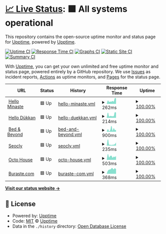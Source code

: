 # [📈 Live Status](https://upptime.github.io/upptime): <!--live status--> **🟩 All systems operational**

This repository contains the open-source uptime monitor and status page for [Upptime](https://upptime.js.org), powered by [Upptime](https://github.com/upptime/upptime).

[![Uptime CI](https://github.com/buraste/upptime/workflows/Uptime%20CI/badge.svg)](https://github.com/buraste/upptime/actions?query=workflow%3A%22Uptime+CI%22)
[![Response Time CI](https://github.com/buraste/upptime/workflows/Response%20Time%20CI/badge.svg)](https://github.com/buraste/upptime/actions?query=workflow%3A%22Response+Time+CI%22)
[![Graphs CI](https://github.com/buraste/upptime/workflows/Graphs%20CI/badge.svg)](https://github.com/buraste/upptime/actions?query=workflow%3A%22Graphs+CI%22)
[![Static Site CI](https://github.com/buraste/upptime/workflows/Static%20Site%20CI/badge.svg)](https://github.com/buraste/upptime/actions?query=workflow%3A%22Static+Site+CI%22)
[![Summary CI](https://github.com/buraste/upptime/workflows/Summary%20CI/badge.svg)](https://github.com/buraste/upptime/actions?query=workflow%3A%22Summary+CI%22)

With [Upptime](https://upptime.js.org), you can get your own unlimited and free uptime monitor and status page, powered entirely by a GitHub repository. We use [Issues](https://github.com/upptime/upptime/issues) as incident reports, [Actions](https://github.com/buraste/upptime/actions) as uptime monitors, and [Pages](https://upptime.github.io/upptime) for the status page.

<!--start: status pages-->
<!-- This summary is generated by Upptime (https://github.com/upptime/upptime) -->
<!-- Do not edit this manually, your changes will be overwritten -->
<!-- prettier-ignore -->
| URL | Status | History | Response Time | Uptime |
| --- | ------ | ------- | ------------- | ------ |
| <img alt="" src="https://icons.duckduckgo.com/ip3/hellominaste.com.ico" height="13"> [Hello Minaste](https://hellominaste.com) | 🟩 Up | [hello-minaste.yml](https://github.com/buraste/upptime/commits/HEAD/history/hello-minaste.yml) | <details><summary><img alt="Response time graph" src="./graphs/hello-minaste/response-time-week.png" height="20"> 262ms</summary><br><a href="https://buraste.github.io/upptime/history/hello-minaste"><img alt="Response time 280" src="https://img.shields.io/endpoint?url=https%3A%2F%2Fraw.githubusercontent.com%2Fburaste%2Fupptime%2FHEAD%2Fapi%2Fhello-minaste%2Fresponse-time.json"></a><br><a href="https://buraste.github.io/upptime/history/hello-minaste"><img alt="24-hour response time 453" src="https://img.shields.io/endpoint?url=https%3A%2F%2Fraw.githubusercontent.com%2Fburaste%2Fupptime%2FHEAD%2Fapi%2Fhello-minaste%2Fresponse-time-day.json"></a><br><a href="https://buraste.github.io/upptime/history/hello-minaste"><img alt="7-day response time 262" src="https://img.shields.io/endpoint?url=https%3A%2F%2Fraw.githubusercontent.com%2Fburaste%2Fupptime%2FHEAD%2Fapi%2Fhello-minaste%2Fresponse-time-week.json"></a><br><a href="https://buraste.github.io/upptime/history/hello-minaste"><img alt="30-day response time 291" src="https://img.shields.io/endpoint?url=https%3A%2F%2Fraw.githubusercontent.com%2Fburaste%2Fupptime%2FHEAD%2Fapi%2Fhello-minaste%2Fresponse-time-month.json"></a><br><a href="https://buraste.github.io/upptime/history/hello-minaste"><img alt="1-year response time 280" src="https://img.shields.io/endpoint?url=https%3A%2F%2Fraw.githubusercontent.com%2Fburaste%2Fupptime%2FHEAD%2Fapi%2Fhello-minaste%2Fresponse-time-year.json"></a></details> | <details><summary><a href="https://buraste.github.io/upptime/history/hello-minaste">100.00%</a></summary><a href="https://buraste.github.io/upptime/history/hello-minaste"><img alt="All-time uptime 100.00%" src="https://img.shields.io/endpoint?url=https%3A%2F%2Fraw.githubusercontent.com%2Fburaste%2Fupptime%2FHEAD%2Fapi%2Fhello-minaste%2Fuptime.json"></a><br><a href="https://buraste.github.io/upptime/history/hello-minaste"><img alt="24-hour uptime 100.00%" src="https://img.shields.io/endpoint?url=https%3A%2F%2Fraw.githubusercontent.com%2Fburaste%2Fupptime%2FHEAD%2Fapi%2Fhello-minaste%2Fuptime-day.json"></a><br><a href="https://buraste.github.io/upptime/history/hello-minaste"><img alt="7-day uptime 100.00%" src="https://img.shields.io/endpoint?url=https%3A%2F%2Fraw.githubusercontent.com%2Fburaste%2Fupptime%2FHEAD%2Fapi%2Fhello-minaste%2Fuptime-week.json"></a><br><a href="https://buraste.github.io/upptime/history/hello-minaste"><img alt="30-day uptime 100.00%" src="https://img.shields.io/endpoint?url=https%3A%2F%2Fraw.githubusercontent.com%2Fburaste%2Fupptime%2FHEAD%2Fapi%2Fhello-minaste%2Fuptime-month.json"></a><br><a href="https://buraste.github.io/upptime/history/hello-minaste"><img alt="1-year uptime 100.00%" src="https://img.shields.io/endpoint?url=https%3A%2F%2Fraw.githubusercontent.com%2Fburaste%2Fupptime%2FHEAD%2Fapi%2Fhello-minaste%2Fuptime-year.json"></a></details>
| <img alt="" src="https://icons.duckduckgo.com/ip3/dukkan.hellominaste.com.ico" height="13"> [Hello Dükkan](https://dukkan.hellominaste.com) | 🟩 Up | [hello-duekkan.yml](https://github.com/buraste/upptime/commits/HEAD/history/hello-duekkan.yml) | <details><summary><img alt="Response time graph" src="./graphs/hello-duekkan/response-time-week.png" height="20"> 214ms</summary><br><a href="https://buraste.github.io/upptime/history/hello-duekkan"><img alt="Response time 873" src="https://img.shields.io/endpoint?url=https%3A%2F%2Fraw.githubusercontent.com%2Fburaste%2Fupptime%2FHEAD%2Fapi%2Fhello-duekkan%2Fresponse-time.json"></a><br><a href="https://buraste.github.io/upptime/history/hello-duekkan"><img alt="24-hour response time 374" src="https://img.shields.io/endpoint?url=https%3A%2F%2Fraw.githubusercontent.com%2Fburaste%2Fupptime%2FHEAD%2Fapi%2Fhello-duekkan%2Fresponse-time-day.json"></a><br><a href="https://buraste.github.io/upptime/history/hello-duekkan"><img alt="7-day response time 214" src="https://img.shields.io/endpoint?url=https%3A%2F%2Fraw.githubusercontent.com%2Fburaste%2Fupptime%2FHEAD%2Fapi%2Fhello-duekkan%2Fresponse-time-week.json"></a><br><a href="https://buraste.github.io/upptime/history/hello-duekkan"><img alt="30-day response time 793" src="https://img.shields.io/endpoint?url=https%3A%2F%2Fraw.githubusercontent.com%2Fburaste%2Fupptime%2FHEAD%2Fapi%2Fhello-duekkan%2Fresponse-time-month.json"></a><br><a href="https://buraste.github.io/upptime/history/hello-duekkan"><img alt="1-year response time 873" src="https://img.shields.io/endpoint?url=https%3A%2F%2Fraw.githubusercontent.com%2Fburaste%2Fupptime%2FHEAD%2Fapi%2Fhello-duekkan%2Fresponse-time-year.json"></a></details> | <details><summary><a href="https://buraste.github.io/upptime/history/hello-duekkan">100.00%</a></summary><a href="https://buraste.github.io/upptime/history/hello-duekkan"><img alt="All-time uptime 100.00%" src="https://img.shields.io/endpoint?url=https%3A%2F%2Fraw.githubusercontent.com%2Fburaste%2Fupptime%2FHEAD%2Fapi%2Fhello-duekkan%2Fuptime.json"></a><br><a href="https://buraste.github.io/upptime/history/hello-duekkan"><img alt="24-hour uptime 100.00%" src="https://img.shields.io/endpoint?url=https%3A%2F%2Fraw.githubusercontent.com%2Fburaste%2Fupptime%2FHEAD%2Fapi%2Fhello-duekkan%2Fuptime-day.json"></a><br><a href="https://buraste.github.io/upptime/history/hello-duekkan"><img alt="7-day uptime 100.00%" src="https://img.shields.io/endpoint?url=https%3A%2F%2Fraw.githubusercontent.com%2Fburaste%2Fupptime%2FHEAD%2Fapi%2Fhello-duekkan%2Fuptime-week.json"></a><br><a href="https://buraste.github.io/upptime/history/hello-duekkan"><img alt="30-day uptime 100.00%" src="https://img.shields.io/endpoint?url=https%3A%2F%2Fraw.githubusercontent.com%2Fburaste%2Fupptime%2FHEAD%2Fapi%2Fhello-duekkan%2Fuptime-month.json"></a><br><a href="https://buraste.github.io/upptime/history/hello-duekkan"><img alt="1-year uptime 100.00%" src="https://img.shields.io/endpoint?url=https%3A%2F%2Fraw.githubusercontent.com%2Fburaste%2Fupptime%2FHEAD%2Fapi%2Fhello-duekkan%2Fuptime-year.json"></a></details>
| <img alt="" src="https://icons.duckduckgo.com/ip3/bednbeyond.co.ico" height="13"> [Bed & Beyond](https://bednbeyond.co) | 🟩 Up | [bed-and-beyond.yml](https://github.com/buraste/upptime/commits/HEAD/history/bed-and-beyond.yml) | <details><summary><img alt="Response time graph" src="./graphs/bed-and-beyond/response-time-week.png" height="20"> 900ms</summary><br><a href="https://buraste.github.io/upptime/history/bed-and-beyond"><img alt="Response time 753" src="https://img.shields.io/endpoint?url=https%3A%2F%2Fraw.githubusercontent.com%2Fburaste%2Fupptime%2FHEAD%2Fapi%2Fbed-and-beyond%2Fresponse-time.json"></a><br><a href="https://buraste.github.io/upptime/history/bed-and-beyond"><img alt="24-hour response time 678" src="https://img.shields.io/endpoint?url=https%3A%2F%2Fraw.githubusercontent.com%2Fburaste%2Fupptime%2FHEAD%2Fapi%2Fbed-and-beyond%2Fresponse-time-day.json"></a><br><a href="https://buraste.github.io/upptime/history/bed-and-beyond"><img alt="7-day response time 900" src="https://img.shields.io/endpoint?url=https%3A%2F%2Fraw.githubusercontent.com%2Fburaste%2Fupptime%2FHEAD%2Fapi%2Fbed-and-beyond%2Fresponse-time-week.json"></a><br><a href="https://buraste.github.io/upptime/history/bed-and-beyond"><img alt="30-day response time 832" src="https://img.shields.io/endpoint?url=https%3A%2F%2Fraw.githubusercontent.com%2Fburaste%2Fupptime%2FHEAD%2Fapi%2Fbed-and-beyond%2Fresponse-time-month.json"></a><br><a href="https://buraste.github.io/upptime/history/bed-and-beyond"><img alt="1-year response time 753" src="https://img.shields.io/endpoint?url=https%3A%2F%2Fraw.githubusercontent.com%2Fburaste%2Fupptime%2FHEAD%2Fapi%2Fbed-and-beyond%2Fresponse-time-year.json"></a></details> | <details><summary><a href="https://buraste.github.io/upptime/history/bed-and-beyond">100.00%</a></summary><a href="https://buraste.github.io/upptime/history/bed-and-beyond"><img alt="All-time uptime 100.00%" src="https://img.shields.io/endpoint?url=https%3A%2F%2Fraw.githubusercontent.com%2Fburaste%2Fupptime%2FHEAD%2Fapi%2Fbed-and-beyond%2Fuptime.json"></a><br><a href="https://buraste.github.io/upptime/history/bed-and-beyond"><img alt="24-hour uptime 100.00%" src="https://img.shields.io/endpoint?url=https%3A%2F%2Fraw.githubusercontent.com%2Fburaste%2Fupptime%2FHEAD%2Fapi%2Fbed-and-beyond%2Fuptime-day.json"></a><br><a href="https://buraste.github.io/upptime/history/bed-and-beyond"><img alt="7-day uptime 100.00%" src="https://img.shields.io/endpoint?url=https%3A%2F%2Fraw.githubusercontent.com%2Fburaste%2Fupptime%2FHEAD%2Fapi%2Fbed-and-beyond%2Fuptime-week.json"></a><br><a href="https://buraste.github.io/upptime/history/bed-and-beyond"><img alt="30-day uptime 100.00%" src="https://img.shields.io/endpoint?url=https%3A%2F%2Fraw.githubusercontent.com%2Fburaste%2Fupptime%2FHEAD%2Fapi%2Fbed-and-beyond%2Fuptime-month.json"></a><br><a href="https://buraste.github.io/upptime/history/bed-and-beyond"><img alt="1-year uptime 100.00%" src="https://img.shields.io/endpoint?url=https%3A%2F%2Fraw.githubusercontent.com%2Fburaste%2Fupptime%2FHEAD%2Fapi%2Fbed-and-beyond%2Fuptime-year.json"></a></details>
| <img alt="" src="https://icons.duckduckgo.com/ip3/seocly.com.ico" height="13"> [Seocly](https://seocly.com) | 🟩 Up | [seocly.yml](https://github.com/buraste/upptime/commits/HEAD/history/seocly.yml) | <details><summary><img alt="Response time graph" src="./graphs/seocly/response-time-week.png" height="20"> 235ms</summary><br><a href="https://buraste.github.io/upptime/history/seocly"><img alt="Response time 258" src="https://img.shields.io/endpoint?url=https%3A%2F%2Fraw.githubusercontent.com%2Fburaste%2Fupptime%2FHEAD%2Fapi%2Fseocly%2Fresponse-time.json"></a><br><a href="https://buraste.github.io/upptime/history/seocly"><img alt="24-hour response time 387" src="https://img.shields.io/endpoint?url=https%3A%2F%2Fraw.githubusercontent.com%2Fburaste%2Fupptime%2FHEAD%2Fapi%2Fseocly%2Fresponse-time-day.json"></a><br><a href="https://buraste.github.io/upptime/history/seocly"><img alt="7-day response time 235" src="https://img.shields.io/endpoint?url=https%3A%2F%2Fraw.githubusercontent.com%2Fburaste%2Fupptime%2FHEAD%2Fapi%2Fseocly%2Fresponse-time-week.json"></a><br><a href="https://buraste.github.io/upptime/history/seocly"><img alt="30-day response time 198" src="https://img.shields.io/endpoint?url=https%3A%2F%2Fraw.githubusercontent.com%2Fburaste%2Fupptime%2FHEAD%2Fapi%2Fseocly%2Fresponse-time-month.json"></a><br><a href="https://buraste.github.io/upptime/history/seocly"><img alt="1-year response time 258" src="https://img.shields.io/endpoint?url=https%3A%2F%2Fraw.githubusercontent.com%2Fburaste%2Fupptime%2FHEAD%2Fapi%2Fseocly%2Fresponse-time-year.json"></a></details> | <details><summary><a href="https://buraste.github.io/upptime/history/seocly">100.00%</a></summary><a href="https://buraste.github.io/upptime/history/seocly"><img alt="All-time uptime 100.00%" src="https://img.shields.io/endpoint?url=https%3A%2F%2Fraw.githubusercontent.com%2Fburaste%2Fupptime%2FHEAD%2Fapi%2Fseocly%2Fuptime.json"></a><br><a href="https://buraste.github.io/upptime/history/seocly"><img alt="24-hour uptime 100.00%" src="https://img.shields.io/endpoint?url=https%3A%2F%2Fraw.githubusercontent.com%2Fburaste%2Fupptime%2FHEAD%2Fapi%2Fseocly%2Fuptime-day.json"></a><br><a href="https://buraste.github.io/upptime/history/seocly"><img alt="7-day uptime 100.00%" src="https://img.shields.io/endpoint?url=https%3A%2F%2Fraw.githubusercontent.com%2Fburaste%2Fupptime%2FHEAD%2Fapi%2Fseocly%2Fuptime-week.json"></a><br><a href="https://buraste.github.io/upptime/history/seocly"><img alt="30-day uptime 100.00%" src="https://img.shields.io/endpoint?url=https%3A%2F%2Fraw.githubusercontent.com%2Fburaste%2Fupptime%2FHEAD%2Fapi%2Fseocly%2Fuptime-month.json"></a><br><a href="https://buraste.github.io/upptime/history/seocly"><img alt="1-year uptime 100.00%" src="https://img.shields.io/endpoint?url=https%3A%2F%2Fraw.githubusercontent.com%2Fburaste%2Fupptime%2FHEAD%2Fapi%2Fseocly%2Fuptime-year.json"></a></details>
| <img alt="" src="https://icons.duckduckgo.com/ip3/octo.house.ico" height="13"> [Octo House](https://octo.house) | 🟩 Up | [octo-house.yml](https://github.com/buraste/upptime/commits/HEAD/history/octo-house.yml) | <details><summary><img alt="Response time graph" src="./graphs/octo-house/response-time-week.png" height="20"> 503ms</summary><br><a href="https://buraste.github.io/upptime/history/octo-house"><img alt="Response time 448" src="https://img.shields.io/endpoint?url=https%3A%2F%2Fraw.githubusercontent.com%2Fburaste%2Fupptime%2FHEAD%2Fapi%2Focto-house%2Fresponse-time.json"></a><br><a href="https://buraste.github.io/upptime/history/octo-house"><img alt="24-hour response time 545" src="https://img.shields.io/endpoint?url=https%3A%2F%2Fraw.githubusercontent.com%2Fburaste%2Fupptime%2FHEAD%2Fapi%2Focto-house%2Fresponse-time-day.json"></a><br><a href="https://buraste.github.io/upptime/history/octo-house"><img alt="7-day response time 503" src="https://img.shields.io/endpoint?url=https%3A%2F%2Fraw.githubusercontent.com%2Fburaste%2Fupptime%2FHEAD%2Fapi%2Focto-house%2Fresponse-time-week.json"></a><br><a href="https://buraste.github.io/upptime/history/octo-house"><img alt="30-day response time 428" src="https://img.shields.io/endpoint?url=https%3A%2F%2Fraw.githubusercontent.com%2Fburaste%2Fupptime%2FHEAD%2Fapi%2Focto-house%2Fresponse-time-month.json"></a><br><a href="https://buraste.github.io/upptime/history/octo-house"><img alt="1-year response time 448" src="https://img.shields.io/endpoint?url=https%3A%2F%2Fraw.githubusercontent.com%2Fburaste%2Fupptime%2FHEAD%2Fapi%2Focto-house%2Fresponse-time-year.json"></a></details> | <details><summary><a href="https://buraste.github.io/upptime/history/octo-house">100.00%</a></summary><a href="https://buraste.github.io/upptime/history/octo-house"><img alt="All-time uptime 100.00%" src="https://img.shields.io/endpoint?url=https%3A%2F%2Fraw.githubusercontent.com%2Fburaste%2Fupptime%2FHEAD%2Fapi%2Focto-house%2Fuptime.json"></a><br><a href="https://buraste.github.io/upptime/history/octo-house"><img alt="24-hour uptime 100.00%" src="https://img.shields.io/endpoint?url=https%3A%2F%2Fraw.githubusercontent.com%2Fburaste%2Fupptime%2FHEAD%2Fapi%2Focto-house%2Fuptime-day.json"></a><br><a href="https://buraste.github.io/upptime/history/octo-house"><img alt="7-day uptime 100.00%" src="https://img.shields.io/endpoint?url=https%3A%2F%2Fraw.githubusercontent.com%2Fburaste%2Fupptime%2FHEAD%2Fapi%2Focto-house%2Fuptime-week.json"></a><br><a href="https://buraste.github.io/upptime/history/octo-house"><img alt="30-day uptime 100.00%" src="https://img.shields.io/endpoint?url=https%3A%2F%2Fraw.githubusercontent.com%2Fburaste%2Fupptime%2FHEAD%2Fapi%2Focto-house%2Fuptime-month.json"></a><br><a href="https://buraste.github.io/upptime/history/octo-house"><img alt="1-year uptime 100.00%" src="https://img.shields.io/endpoint?url=https%3A%2F%2Fraw.githubusercontent.com%2Fburaste%2Fupptime%2FHEAD%2Fapi%2Focto-house%2Fuptime-year.json"></a></details>
| <img alt="" src="https://icons.duckduckgo.com/ip3/buraste.com.ico" height="13"> [Buraste.com](https://buraste.com) | 🟩 Up | [buraste-com.yml](https://github.com/buraste/upptime/commits/HEAD/history/buraste-com.yml) | <details><summary><img alt="Response time graph" src="./graphs/buraste-com/response-time-week.png" height="20"> 368ms</summary><br><a href="https://buraste.github.io/upptime/history/buraste-com"><img alt="Response time 368" src="https://img.shields.io/endpoint?url=https%3A%2F%2Fraw.githubusercontent.com%2Fburaste%2Fupptime%2FHEAD%2Fapi%2Fburaste-com%2Fresponse-time.json"></a><br><a href="https://buraste.github.io/upptime/history/buraste-com"><img alt="24-hour response time 377" src="https://img.shields.io/endpoint?url=https%3A%2F%2Fraw.githubusercontent.com%2Fburaste%2Fupptime%2FHEAD%2Fapi%2Fburaste-com%2Fresponse-time-day.json"></a><br><a href="https://buraste.github.io/upptime/history/buraste-com"><img alt="7-day response time 368" src="https://img.shields.io/endpoint?url=https%3A%2F%2Fraw.githubusercontent.com%2Fburaste%2Fupptime%2FHEAD%2Fapi%2Fburaste-com%2Fresponse-time-week.json"></a><br><a href="https://buraste.github.io/upptime/history/buraste-com"><img alt="30-day response time 368" src="https://img.shields.io/endpoint?url=https%3A%2F%2Fraw.githubusercontent.com%2Fburaste%2Fupptime%2FHEAD%2Fapi%2Fburaste-com%2Fresponse-time-month.json"></a><br><a href="https://buraste.github.io/upptime/history/buraste-com"><img alt="1-year response time 368" src="https://img.shields.io/endpoint?url=https%3A%2F%2Fraw.githubusercontent.com%2Fburaste%2Fupptime%2FHEAD%2Fapi%2Fburaste-com%2Fresponse-time-year.json"></a></details> | <details><summary><a href="https://buraste.github.io/upptime/history/buraste-com">100.00%</a></summary><a href="https://buraste.github.io/upptime/history/buraste-com"><img alt="All-time uptime 100.00%" src="https://img.shields.io/endpoint?url=https%3A%2F%2Fraw.githubusercontent.com%2Fburaste%2Fupptime%2FHEAD%2Fapi%2Fburaste-com%2Fuptime.json"></a><br><a href="https://buraste.github.io/upptime/history/buraste-com"><img alt="24-hour uptime 100.00%" src="https://img.shields.io/endpoint?url=https%3A%2F%2Fraw.githubusercontent.com%2Fburaste%2Fupptime%2FHEAD%2Fapi%2Fburaste-com%2Fuptime-day.json"></a><br><a href="https://buraste.github.io/upptime/history/buraste-com"><img alt="7-day uptime 100.00%" src="https://img.shields.io/endpoint?url=https%3A%2F%2Fraw.githubusercontent.com%2Fburaste%2Fupptime%2FHEAD%2Fapi%2Fburaste-com%2Fuptime-week.json"></a><br><a href="https://buraste.github.io/upptime/history/buraste-com"><img alt="30-day uptime 100.00%" src="https://img.shields.io/endpoint?url=https%3A%2F%2Fraw.githubusercontent.com%2Fburaste%2Fupptime%2FHEAD%2Fapi%2Fburaste-com%2Fuptime-month.json"></a><br><a href="https://buraste.github.io/upptime/history/buraste-com"><img alt="1-year uptime 100.00%" src="https://img.shields.io/endpoint?url=https%3A%2F%2Fraw.githubusercontent.com%2Fburaste%2Fupptime%2FHEAD%2Fapi%2Fburaste-com%2Fuptime-year.json"></a></details>

<!--end: status pages-->

[**Visit our status website →**](https://upptime.github.io/upptime)

## 📄 License

- Powered by: [Upptime](https://github.com/upptime/upptime)
- Code: [MIT](./LICENSE) © [Upptime](https://upptime.js.org)
- Data in the `./history` directory: [Open Database License](https://opendatacommons.org/licenses/odbl/1-0/)
